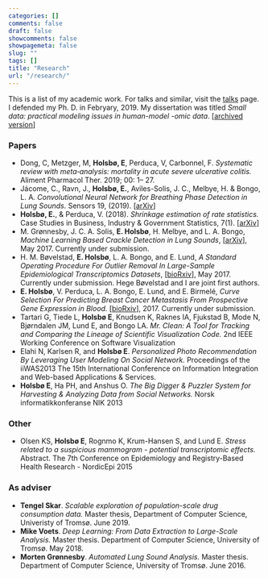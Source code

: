 ```yaml
---
categories: []
comments: false
draft: false
showcomments: false
showpagemeta: false
slug: ""
tags: []
title: "Research"
url: "/research/"
---
```


This is a list of my academic work. For talks and similar, visit the [talks](/talks/) page. I defended
my Ph. D. in Febryary, 2019. My dissertation was titled _Small data: practical modeling issues in human-model -omic data_. \[[archived version](https://hdl.handle.net/10037/14660)\]

### Papers
* Dong, C, Metzger, M, __Holsbø, E__, Perduca, V, Carbonnel, F. _Systematic review with meta‐analysis: mortality in acute severe ulcerative colitis._ Aliment Pharmacol Ther. 2019; 00: 1– 27.
* Jácome, C., Ravn, J., __Holsbø, E.__, Aviles-Solis, J. C., Melbye, H. & Bongo, L. A. _Convolutional Neural Network for Breathing Phase Detection in Lung Sounds._ Sensors 19, (2019). \[[arXiv](https://arxiv.org/abs/1903.10251)\]
* __Holsbø, E.__, & Perduca, V. (2018). _Shrinkage estimation of rate statistics._ Case Studies in Business, Industry & Government Statistics, 7(1). \[[arXiv](https://arxiv.org/abs/1810.07654)\]
* M. Grønnesby, J. C. A. Solis, __E. Holsbø__, H. Melbye, and L. A. Bongo, _Machine Learning Based Crackle Detection in Lung Sounds_, \[[arXiv](https://arxiv.org/abs/1706.00005)\], May 2017. Currently under submission.
* H. M. Bøvelstad, __E. Holsbø__, L. A. Bongo, and E. Lund, _A Standard Operating Procedure For Outlier Removal In Large-Sample Epidemiological Transcriptomics Datasets_, \[[bioRxiv](http://biorxiv.org/content/early/2017/05/31/144519)\], May 2017. Currently under submission. Hege Bøvelstad and I are joint first authors.
* __E. Holsbø__, V. Perduca, L. A. Bongo, E. Lund, and E. Birmelé, _Curve Selection For Predicting Breast Cancer Metastasis From Prospective Gene Expression in Blood._ \[[bioRxiv](http://www.biorxiv.org/content/early/2017/05/23/141325??collection=)\], 2017. Currently under submission.
* Tartari G, Tiede L, __Holsbø E__, Knudsen K, Raknes IA, Fjukstad B, Mode N, Bjørndalen JM, Lund E, and Bongo LA. 
_Mr. Clean: A Tool for Tracking and Comparing the Lineage of Scientific Visualization Code._
2nd IEEE Working Conference on Software Visualization
* Elahi N, Karlsen R, and __Holsbø E__.
_Personalized Photo Recommendation By Leveraging User Modeling On Social Network._
Proceedings of the iiWAS2013 The 15th International Conference on Information Integration and Web-based Applications & Services. 
* __Holsbø E__, Ha PH, and Anshus O.
_The Big Digger & Puzzler System for Harvesting & Analyzing Data from Social Networks._
Norsk informatikkonferanse NIK 2013

### Other
* Olsen KS, __Holsbø E__, Rognmo K, Krum-Hansen S, and Lund E. 
_Stress related to a suspicious mammogram - potential transcriptomic effects._ Abstract.
The 7th Conference on Epidemiology and Registry-Based Health Research - NordicEpi 2015

### As adviser
* __Tengel Skar__. _Scalable exploration of population-scale drug consumption data._ Master thesis, Department of Computer Science, Univeristy of Tromsø. June 2019.
* __Mike Voets__. _Deep Learning: From Data Extraction to Large-Scale Analysis._ Master thesis. Department of Computer Science, 
University of Tromsø. May 2018.
* __Morten Grønnesby__. _Automated Lung Sound Analysis._ Master thesis. Department of Computer Science, 
University of Tromsø. June 2016.

